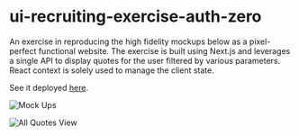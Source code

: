 # ui-recruiting-exercise-auth-zero

An exercise in reproducing the high fidelity mockups below as a pixel-perfect functional website. The exercise is built using Next.js and leverages a single API to display quotes for the user filtered by various parameters. React context is solely used to manage the client state.

See it deployed [here](https://ui-recruiting-exercise-auth-zero.gabrielschrock.now.sh/).

![Mock Ups](https://i.imgur.com/WXMYjgs.png)

![All Quotes View](https://i.imgur.com/rrqEpWD.png)
